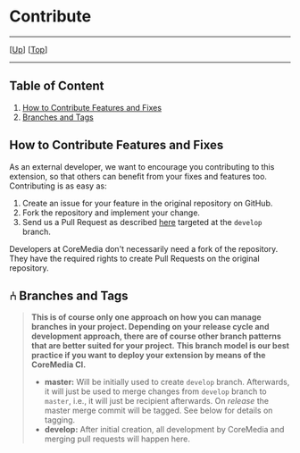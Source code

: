 # Contribute

--------------------------------------------------------------------------------

\[[Up](README.md)\] \[[Top](#top)\]

--------------------------------------------------------------------------------

## Table of Content

1. [How to Contribute Features and Fixes](#how-to-contribute-features-and-fixes)
1. [Branches and Tags](#-branches-and-tags)
    
## How to Contribute Features and Fixes   

As an external developer, we want to encourage you contributing to this extension, so that others can benefit from your fixes and features too. Contributing is as easy as:

1. Create an issue for your feature in the original repository on GitHub.
2. Fork the repository and implement your change.
3. Send us a Pull Request as described [here](https://help.github.com/en/github/collaborating-with-issues-and-pull-requests/creating-a-pull-request-from-a-fork) targeted at the `develop` branch.
    
Developers at CoreMedia don't necessarily need a fork of the repository. They have the required rights to create Pull Requests on the original repository.

## ⑃ Branches and Tags

> **This is of course only one approach on how you can manage branches in your project. Depending on your release cycle and development approach, there are of course other branch patterns that are better suited for your project.**
> **This branch model is our best practice if you want to deploy your extension by means of the CoreMedia CI.**    
>
> * **master:** Will be initially used to create `develop` branch. Afterwards, it will just be used to merge changes from `develop` branch to `master`, i.e., it will just be recipient afterwards. On _release_ the master merge commit will be tagged. See below for details on tagging.
> * **develop:** After initial creation, all development by CoreMedia and merging pull requests will happen here.

